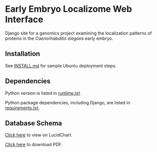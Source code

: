 # Early Embryo Localizome Web Interface

Django site for a genomics project examining the localization patterns of proteins
in the _Caenorhabditis elegans_ early embryo.


## Installation

See [INSTALL.md](INSTALL.md) for sample Ubuntu deployment steps.


## Dependencies

Python version is listed in [runtime.txt](runtime.txt).

Python package dependencies, including Django,
are listed in [requirements.txt](requirements.txt).


## Database Schema

[Click here](https://www.lucidchart.com/documents/view/7b1804c6-01fd-47b8-b79d-db626749afdc)
to view on LucidChart.

[Click here](https://www.lucidchart.com/publicSegments/view/2d1d5784-cf2f-4d0c-a8ac-82c4a6679475/image.pdf)
to download PDF.
